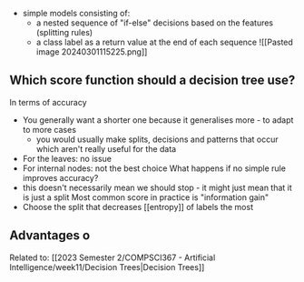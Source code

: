 - simple models consisting of:
	- a nested sequence of "if-else" decisions based on the features (splitting rules)
	- a class label as a return value at the end of each sequence
![[Pasted image 20240301115225.png]]

## Which score function should a decision tree use?
In terms of accuracy
- You generally want a shorter one because it generalises more - to adapt to more cases
	- you would usually make splits, decisions and patterns that occur which aren't really useful for the data
- For the leaves: no issue
- For internal nodes: not the best choice
What happens if no simple rule improves accuracy?
- this doesn't necessarily mean we should stop - it might just mean that it is just a split
Most common score in practice is "information gain"
- Choose the split that decreases [[entropy]] of labels the most

## Advantages o

Related to: [[2023 Semester 2/COMPSCI367 - Artificial Intelligence/week11/Decision Trees|Decision Trees]]